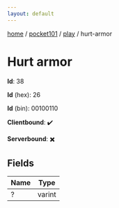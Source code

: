 ```yaml
---
layout: default
---
```


[home](/)  /  [pocket101](/protocol/pocket101)  /  [play](/protocol/pocket101/play)  /  hurt-armor

# Hurt armor

**Id**: 38

**Id** (hex): 26

**Id** (bin): 00100110

**Clientbound**: ✔️

**Serverbound**: ✖️

## Fields

Name | Type
---|---
? | varint
